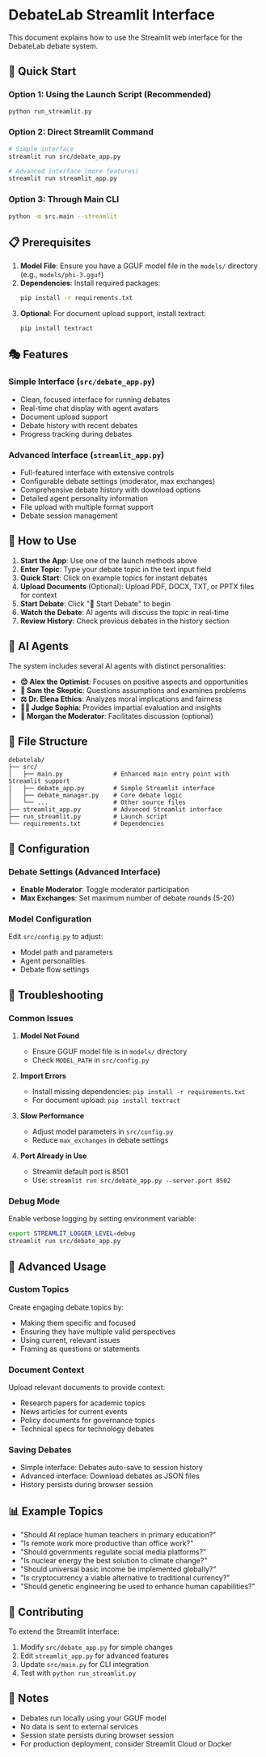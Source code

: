# DebateLab Streamlit Interface

This document explains how to use the Streamlit web interface for the DebateLab debate system.

## 🚀 Quick Start

### Option 1: Using the Launch Script (Recommended)
```bash
python run_streamlit.py
```

### Option 2: Direct Streamlit Command
```bash
# Simple interface
streamlit run src/debate_app.py

# Advanced interface (more features)
streamlit run streamlit_app.py
```

### Option 3: Through Main CLI
```bash
python -m src.main --streamlit
```

## 📋 Prerequisites

1. **Model File**: Ensure you have a GGUF model file in the `models/` directory (e.g., `models/phi-3.gguf`)
2. **Dependencies**: Install required packages:
   ```bash
   pip install -r requirements.txt
   ```
3. **Optional**: For document upload support, install textract:
   ```bash
   pip install textract
   ```

## 🎭 Features

### Simple Interface (`src/debate_app.py`)
- Clean, focused interface for running debates
- Real-time chat display with agent avatars
- Document upload support
- Debate history with recent debates
- Progress tracking during debates

### Advanced Interface (`streamlit_app.py`)
- Full-featured interface with extensive controls
- Configurable debate settings (moderator, max exchanges)
- Comprehensive debate history with download options
- Detailed agent personality information
- File upload with multiple format support
- Debate session management

## 🎯 How to Use

1. **Start the App**: Use one of the launch methods above
2. **Enter Topic**: Type your debate topic in the text input field
3. **Quick Start**: Click on example topics for instant debates
4. **Upload Documents** (Optional): Upload PDF, DOCX, TXT, or PPTX files for context
5. **Start Debate**: Click "🚀 Start Debate" to begin
6. **Watch the Debate**: AI agents will discuss the topic in real-time
7. **Review History**: Check previous debates in the history section

## 🤖 AI Agents

The system includes several AI agents with distinct personalities:

- **😊 Alex the Optimist**: Focuses on positive aspects and opportunities
- **🤔 Sam the Skeptic**: Questions assumptions and examines problems
- **⚖️ Dr. Elena Ethics**: Analyzes moral implications and fairness
- **👩‍⚖️ Judge Sophia**: Provides impartial evaluation and insights
- **🎯 Morgan the Moderator**: Facilitates discussion (optional)

## 📁 File Structure

```
debatelab/
├── src/
│   ├── main.py              # Enhanced main entry point with Streamlit support
│   ├── debate_app.py        # Simple Streamlit interface
│   ├── debate_manager.py    # Core debate logic
│   └── ...                  # Other source files
├── streamlit_app.py         # Advanced Streamlit interface
├── run_streamlit.py         # Launch script
└── requirements.txt         # Dependencies
```

## 🔧 Configuration

### Debate Settings (Advanced Interface)
- **Enable Moderator**: Toggle moderator participation
- **Max Exchanges**: Set maximum number of debate rounds (5-20)

### Model Configuration
Edit `src/config.py` to adjust:
- Model path and parameters
- Agent personalities
- Debate flow settings

## 🐛 Troubleshooting

### Common Issues

1. **Model Not Found**
   - Ensure GGUF model file is in `models/` directory
   - Check `MODEL_PATH` in `src/config.py`

2. **Import Errors**
   - Install missing dependencies: `pip install -r requirements.txt`
   - For document upload: `pip install textract`

3. **Slow Performance**
   - Adjust model parameters in `src/config.py`
   - Reduce `max_exchanges` in debate settings

4. **Port Already in Use**
   - Streamlit default port is 8501
   - Use: `streamlit run src/debate_app.py --server.port 8502`

### Debug Mode
Enable verbose logging by setting environment variable:
```bash
export STREAMLIT_LOGGER_LEVEL=debug
streamlit run src/debate_app.py
```

## 🚀 Advanced Usage

### Custom Topics
Create engaging debate topics by:
- Making them specific and focused
- Ensuring they have multiple valid perspectives
- Using current, relevant issues
- Framing as questions or statements

### Document Context
Upload relevant documents to provide context:
- Research papers for academic topics
- News articles for current events
- Policy documents for governance topics
- Technical specs for technology debates

### Saving Debates
- Simple interface: Debates auto-save to session history
- Advanced interface: Download debates as JSON files
- History persists during browser session

## 📊 Example Topics

- "Should AI replace human teachers in primary education?"
- "Is remote work more productive than office work?"
- "Should governments regulate social media platforms?"
- "Is nuclear energy the best solution to climate change?"
- "Should universal basic income be implemented globally?"
- "Is cryptocurrency a viable alternative to traditional currency?"
- "Should genetic engineering be used to enhance human capabilities?"

## 🤝 Contributing

To extend the Streamlit interface:
1. Modify `src/debate_app.py` for simple changes
2. Edit `streamlit_app.py` for advanced features
3. Update `src/main.py` for CLI integration
4. Test with `python run_streamlit.py`

## 📝 Notes

- Debates run locally using your GGUF model
- No data is sent to external services
- Session state persists during browser session
- For production deployment, consider Streamlit Cloud or Docker